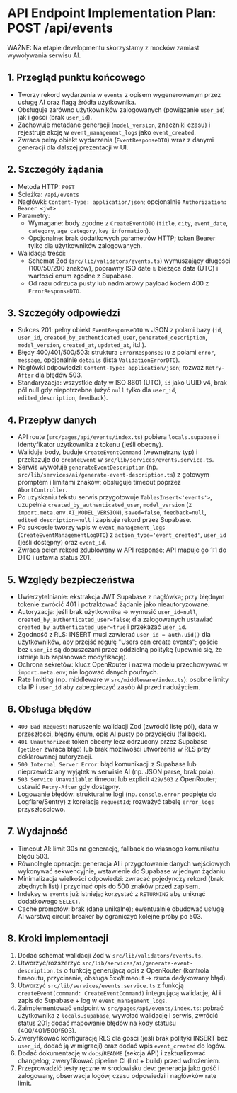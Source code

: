 # API Endpoint Implementation Plan: POST /api/events

WAŻNE:
Na etapie developmentu skorzystamy z mocków zamiast wywoływania serwisu AI.

## 1. Przegląd punktu końcowego
- Tworzy rekord wydarzenia w `events` z opisem wygenerowanym przez usługę AI oraz flagą źródła użytkownika.
- Obsługuje zarówno użytkowników zalogowanych (powiązanie `user_id`) jak i gości (brak `user_id`).
- Zachowuje metadane generacji (`model_version`, znaczniki czasu) i rejestruje akcję w `event_management_logs` jako `event_created`.
- Zwraca pełny obiekt wydarzenia (`EventResponseDTO`) wraz z danymi generacji dla dalszej prezentacji w UI.

## 2. Szczegóły żądania
- Metoda HTTP: `POST`
- Ścieżka: `/api/events`
- Nagłówki: `Content-Type: application/json`; opcjonalnie `Authorization: Bearer <jwt>`
- Parametry:
  - Wymagane: body zgodne z `CreateEventDTO` (`title`, `city`, `event_date`, `category`, `age_category`, `key_information`).
  - Opcjonalne: brak dodatkowych parametrów HTTP; token Bearer tylko dla użytkowników zalogowanych.
- Walidacja treści:
  - Schemat Zod (`src/lib/validators/events.ts`) wymuszający długości (100/50/200 znaków), poprawny ISO date ≥ bieżąca data (UTC) i wartości enum zgodne z Supabase.
  - Od razu odrzuca pusty lub nadmiarowy payload kodem 400 z `ErrorResponseDTO`.

## 3. Szczegóły odpowiedzi
- Sukces 201: pełny obiekt `EventResponseDTO` w JSON z polami bazy (`id`, `user_id`, `created_by_authenticated_user`, `generated_description`, `model_version`, `created_at`, `updated_at`, itd.).
- Błędy 400/401/500/503: struktura `ErrorResponseDTO` z polami `error`, `message`, opcjonalnie `details` (lista `ValidationErrorDTO`).
- Nagłówki odpowiedzi: `Content-Type: application/json`; rozważ `Retry-After` dla błędów 503.
- Standaryzacja: wszystkie daty w ISO 8601 (UTC), `id` jako UUID v4, brak pól null gdy niepotrzebne (użyć `null` tylko dla `user_id`, `edited_description`, `feedback`).

## 4. Przepływ danych
- API route (`src/pages/api/events/index.ts`) pobiera `locals.supabase` i identyfikator użytkownika z tokenu (jeśli obecny).
- Waliduje body, buduje `CreateEventCommand` (wewnętrzny typ) i przekazuje do `createEvent` w `src/lib/services/events.service.ts`.
- Serwis wywołuje `generateEventDescription` (np. `src/lib/services/ai/generate-event-description.ts`) z gotowym promptem i limitami znaków; obsługuje timeout poprzez `AbortController`.
- Po uzyskaniu tekstu serwis przygotowuje `TablesInsert<'events'>`, uzupełnia `created_by_authenticated_user`, `model_version` (z `import.meta.env.AI_MODEL_VERSION`), `saved=false`, `feedback=null`, `edited_description=null` i zapisuje rekord przez Supabase.
- Po sukcesie tworzy wpis w `event_management_logs` (`CreateEventManagementLogDTO`) z `action_type='event_created'`, `user_id` (jeśli dostępny) oraz `event_id`.
- Zwraca pełen rekord zdublowany w API response; API mapuje go 1:1 do DTO i ustawia status 201.

## 5. Względy bezpieczeństwa
- Uwierzytelnianie: ekstrakcja JWT Supabase z nagłówka; przy błędnym tokenie zwrócić 401 i potraktować żądanie jako nieautoryzowane.
- Autoryzacja: jeśli brak użytkownika → wymusić `user_id=null`, `created_by_authenticated_user=false`; dla zalogowanych ustawiać `created_by_authenticated_user=true` i przekazać `user_id`.
- Zgodność z RLS: INSERT musi zawierać `user_id = auth.uid()` dla użytkowników, aby przejść regułę "Users can create events"; goście bez `user_id` są dopuszczani przez oddzielną politykę (upewnić się, że istnieje lub zaplanować modyfikację).
- Ochrona sekretów: klucz OpenRouter i nazwa modelu przechowywać w `import.meta.env`; nie logować danych poufnych.
- Rate limiting (np. middleware w `src/middleware/index.ts`): osobne limity dla IP i `user_id` aby zabezpieczyć zasób AI przed nadużyciem.

## 6. Obsługa błędów
- `400 Bad Request`: naruszenie walidacji Zod (zwrócić listę pól), data w przeszłości, błędny enum, opis AI pusty po przycięciu (fallback).
- `401 Unauthorized`: token obecny lecz odrzucony przez Supabase (`getUser` zwraca błąd) lub brak możliwości utworzenia w RLS przy deklarowanej autoryzacji.
- `500 Internal Server Error`: błąd komunikacji z Supabase lub nieprzewidziany wyjątek w serwisie AI (np. JSON parse, brak pola).
- `503 Service Unavailable`: timeout lub explicit `429/503` z OpenRouter; ustawić `Retry-After` gdy dostępny.
- Logowanie błędów: strukturalne logi (np. `console.error` podpięte do Logflare/Sentry) z korelacją `requestId`; rozważyć tabelę `error_logs` przyszłościowo.

## 7. Wydajność
- Timeout AI: limit 30s na generację, fallback do własnego komunikatu błędu 503.
- Równoległe operacje: generacja AI i przygotowanie danych wejściowych wykonywać sekwencyjnie, wstawienie do Supabase w jednym żądaniu.
- Minimalizacja wielkości odpowiedzi: zwracać pojedynczy rekord (brak zbędnych list) i przycinać opis do 500 znaków przed zapisem.
- Indeksy w `events` już istnieją; korzystać z `RETURNING` aby uniknąć dodatkowego `SELECT`.
- Cache promptów: brak (dane unikalne); ewentualnie obudować usługę AI warstwą circuit breaker by ograniczyć kolejne próby po 503.

## 8. Kroki implementacji
1. Dodać schemat walidacji Zod w `src/lib/validators/events.ts`.
2. Utworzyć/rozszerzyć `src/lib/services/ai/generate-event-description.ts` o funkcję generującą opis z OpenRouter (kontrola timeoutu, przycinanie, obsługa 5xx/timeout → rzuca dedykowany błąd).
3. Utworzyć `src/lib/services/events.service.ts` z funkcją `createEvent(command: CreateEventCommand)` integrującą walidację, AI i zapis do Supabase + log w `event_management_logs`.
4. Zaimplementować endpoint w `src/pages/api/events/index.ts`: pobrać użytkownika z `locals.supabase`, wywołać walidację i serwis, zwrócić status 201; dodać mapowanie błędów na kody statusu (400/401/500/503).
5. Zweryfikować konfigurację RLS dla gości (jeśli brak polityki INSERT bez `user_id`, dodać ją w migracji) oraz dodać wpis `event_created` do logów.
6. Dodać dokumentację w `docs`/`README` (sekcja API) i zaktualizować changelog; zweryfikować pipeline CI (lint + build) przed wdrożeniem.
7. Przeprowadzić testy ręczne w środowisku dev: generacja jako gość i zalogowany, obserwacja logów, czasu odpowiedzi i nagłówków rate limit.
